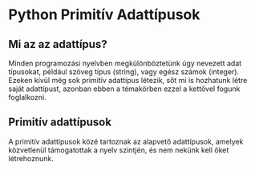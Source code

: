 # Python Primitív Adattípusok

## Mi az az adattípus?

Minden programozási nyelvben megkülönböztetünk úgy nevezett adat típusokat, például szöveg típus (string), vagy egész számok (integer). Ezeken kívül még sok primitív adattípus létezik, sőt mi is hozhatunk létre saját adattípust, azonban ebben a témakörben ezzel a kettővel fogunk foglalkozni.

## Primitív adattípusok
A primitív adattípusok közé tartoznak az alapvető adattípusok, amelyek közvetlenül támogatottak a nyelv szintjén, és nem nekünk kell őket létrehoznunk.

[comment]: <> (TODO: Betűtípus megváltoztatása hoyg a hosszú ő is jól nézzen ki, hejesírás, kimelés) 